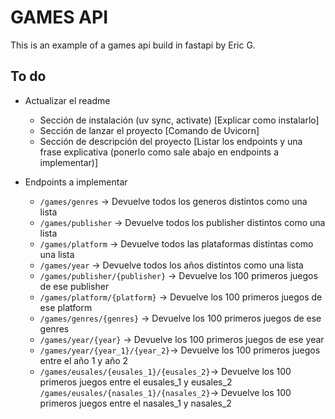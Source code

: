 # GAMES API
This is an example of a games api build in fastapi by Eric G.

## To do
- Actualizar el readme
    - Sección de instalación (uv sync, activate) [Explicar como instalarlo]
    - Sección de lanzar el proyecto [Comando de Uvicorn]
    - Sección de descripción del proyecto [Listar los endpoints y una frase explicativa (ponerlo como sale abajo en endpoints a implementar)] 

- Endpoints a implementar
    - `/games/genres` -> Devuelve todos los generos distintos como una lista
    - `/games/publisher` -> Devuelve todos los publisher distintos como una lista
    - `/games/platform` -> Devuelve todos las plataformas distintas como una lista
    - `/games/year` -> Devuelve todos los años distintos como una lista
    - `/games/publisher/{publisher}` -> Devuelve los 100 primeros juegos de ese publisher
    - `/games/platform/{platform}` -> Devuelve los 100 primeros juegos de ese platform
    - `/games/genres/{genres}` -> Devuelve los 100 primeros juegos de ese genres
    - `/games/year/{year}` -> Devuelve los 100 primeros juegos de ese year
    - `/games/year/{year_1}/{year_2}`-> Devuelve los 100 primeros juegos entre el año 1 y año 2
    - `/games/eusales/{eusales_1}/{eusales_2}`-> Devuelve los 100 primeros juegos entre el eusales_1 y eusales_2
    `/games/eusales/{nasales_1}/{nasales_2}`-> Devuelve los 100 primeros juegos entre el nasales_1 y nasales_2
